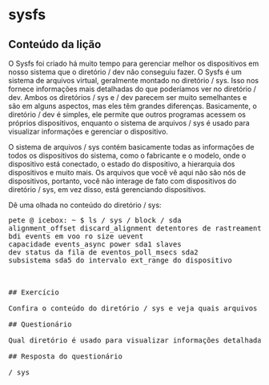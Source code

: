 # sysfs

## Conteúdo da lição

O Sysfs foi criado há muito tempo para gerenciar melhor os dispositivos em nosso sistema que o diretório / dev não conseguiu fazer. O Sysfs é um sistema de arquivos virtual, geralmente montado no diretório / sys. Isso nos fornece informações mais detalhadas do que poderíamos ver no diretório / dev. Ambos os diretórios / sys e / dev parecem ser muito semelhantes e são em alguns aspectos, mas eles têm grandes diferenças. Basicamente, o diretório / dev é simples, ele permite que outros programas acessem os próprios dispositivos, enquanto o sistema de arquivos / sys é usado para visualizar informações e gerenciar o dispositivo.

O sistema de arquivos / sys contém basicamente todas as informações de todos os dispositivos do sistema, como o fabricante e o modelo, onde o dispositivo está conectado, o estado do dispositivo, a hierarquia dos dispositivos e muito mais. Os arquivos que você vê aqui não são nós de dispositivos, portanto, você não interage de fato com dispositivos do diretório / sys, em vez disso, está gerenciando dispositivos.

Dê uma olhada no conteúdo do diretório / sys:

<pre>
pete @ icebox: ~ $ ls / sys / block / sda
alignment_offset discard_alignment detentores de rastreamento sda6 removível
bdi events em voo ro size uevent
capacidade events_async power sda1 slaves
dev status da fila de eventos_poll_msecs sda2
subsistema sda5 do intervalo ext_range do dispositivo
</ pre>


## Exercício

Confira o conteúdo do diretório / sys e veja quais arquivos estão localizados lá.

## Questionário

Qual diretório é usado para visualizar informações detalhadas sobre dispositivos?

## Resposta do questionário

/ sys
